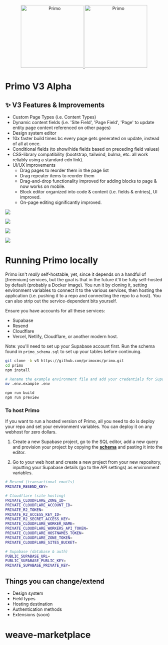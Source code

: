 <p align="center">
  <a href="https://primocms.org#gh-dark-mode-only" target="_blank">
    <img src="https://raw.githubusercontent.com/primocms/primo/master/static/logo.svg" alt="Primo" width="200px">
  </a>
  <a href="https://primocms.org#gh-light-mode-only" target="_blank">
    <img src="https://raw.githubusercontent.com/primocms/primo/master/static/logo-light.svg" alt="Primo" width="200px">
  </a>
</p>

# Primo V3 Alpha

## ✨ V3 Features & Improvements

- Custom Page Types (i.e. Content Types)
- Dynamic content fields (i.e. 'Site Field', 'Page Field', 'Page' to update entity page content referenced on other pages)
- Design system editor
- 10x faster build times bc every page gets generated on update, instead of all at once. 
- Conditional fields (to show/hide fields based on preceding field values)
- CSS-library compatibility (bootstrap, tailwind, bulma, etc. all work reliably using a standard cdn link). 
- UI/UX improvements
  - Drag pages to reorder them in the page list
  - Drag repeater items to reorder them
  - Drag-and-drop functionality improved for adding blocks to page & now works on mobile.
  - Block editor organized into code & content (i.e. fields & entries), UI improved.
  - On-page editing significantly improved.

![](https://cdn.primo.page/557834e8-7996-46f6-9328-0b84887d3bf7/staging/Accessible_Wardrobe_That_Women.png)

![](https://cdn.primo.page/557834e8-7996-46f6-9328-0b84887d3bf7/staging/Open_Sans.png)

![](https://cdn.primo.page/557834e8-7996-46f6-9328-0b84887d3bf7/staging/Pasted_Graphic_2.png)

![](https://cdn.primo.page/557834e8-7996-46f6-9328-0b84887d3bf7/staging/Stitch_Group_for.png)

# Running Primo locally
Primo isn't *really* self-hostable, yet, since it depends on a handful of [freemium] services, but the goal is that in the future it'll be fully self-hosted by default (probably a Docker image). You run it by cloning it, setting environment variables to connect it to the various services, then hosting the application (i.e. pushing it to a repo and connecting the repo to a host). You can also strip out the service-dependent bits yourself. 

Ensure you have accounts for all these services: 
* Supabase
* Resend
* Cloudflare
* Vercel, Netlify, Cloudflare, or another modern host. 

Note: you'll need to set up your Supabase account first. Run the schema found in `primo_schema.sql` to set up your tables before continuing.


```bash
git clone -b v3 https://github.com/primocms/primo.git
cd primo
npm install

# Rename the example environment file and add your credentials for Supabase, Cloudflare, and Resend
mv .env.example .env

npm run build 
npm run preview
```

### To host Primo
If you want to run a hosted version of Primo, all you need to do is deploy your repo and set your environment variables. You can deploy it on any webhost for zero dollars.

1. Create a new Supabase project, go to the SQL editor, add a new query and provision your project by copying the [**schema**](<https://raw.githubusercontent.com/mateomorris/primo/master/primo_schema.sql>) and pasting it into the editor.

1. Go to your web host and create a new project from your new repository, inputting your Supabase details (go to the API settings) as environment variables.

```bash
# Resend (transactional emails)
PRIVATE_RESEND_KEY=

# Cloudflare (site hosting)
PRIVATE_CLOUDFLARE_ZONE_ID=
PRIVATE_CLOUDFLARE_ACCOUNT_ID=
PRIVATE_R2_TOKEN=
PRIVATE_R2_ACCESS_KEY_ID=
PRIVATE_R2_SECRET_ACCESS_KEY=
PRIVATE_CLOUDFLARE_WORKER_NAME=
PRIVATE_CLOUDFLARE_WORKERS_API_TOKEN=
PRIVATE_CLOUDFLARE_HOSTNAMES_TOKEN=
PRIVATE_CLOUDFLARE_ZONE_TOKEN=
PRIVATE_CLOUDFLARE_SITES_BUCKET=

# Supabase (database & auth)
PUBLIC_SUPABASE_URL=
PUBLIC_SUPABASE_PUBLIC_KEY=
PRIVATE_SUPABASE_PRIVATE_KEY=
```


## Things you can change/extend
- Design system
- Field types
- Hosting destination
- Authentication methods
- Extensions (soon)

# weave-marketplace
